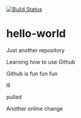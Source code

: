 [![Build Status](https://dev.azure.com/kkakkireni/4Pilot/_apis/build/status/kkakkireni.hello-world?branchName=master)](https://dev.azure.com/kkakkireni/4Pilot/_build/latest?definitionId=1&branchName=master)

# hello-world
Just another repository

Learning how to use Github

Github is fun fun fun

lll

pulled

Another online change
